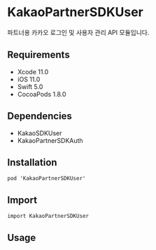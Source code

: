 # KakaoPartnerSDKUser

파트너용 카카오 로그인 및 사용자 관리 API 모듈입니다.

## Requirements
- Xcode 11.0
- iOS 11.0
- Swift 5.0
- CocoaPods 1.8.0

## Dependencies
- KakaoSDKUser
- KakaoPartnerSDKAuth

## Installation
```
pod 'KakaoPartnerSDKUser'
```

## Import
```
import KakaoPartnerSDKUser
```

## Usage